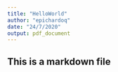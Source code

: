 ```yaml
---
title: "HelloWorld"
author: "epichardoq"
date: "24/7/2020"
output: pdf_document
---
```


## This is a markdown file
